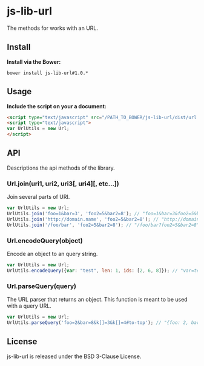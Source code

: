 js-lib-url
==========

The methods for works with an URL.

Install
-------

**Install via the Bower:**

```
bower install js-lib-url#1.0.*
```

Usage
-----

**Include the script on your a document:**

```html
<script type="text/javascript" src="/PATH_TO_BOWER/js-lib-url/dist/url.min.js"></script>
<script type="text/javascript">
var UrlUtils = new Url;
</script>
```

API
---

Descriptions the api methods of the library.

### Url.join(uri1, uri2, uri3[, uri4][, etc...])

Join several parts of URI.

```js
var UrlUtils = new Url;
UrlUtils.join('foo=1&bar=3', 'foo2=5&bar2=8'); // "foo=1&bar=3&foo2=5&bar2=8"
UrlUtils.join('http://domain.name', 'foo2=5&bar2=8'); // "http://domain.name?foo2=5&bar2=8"
UrlUtils.join('/foo/bar', 'foo2=5&bar2=8'); // "/foo/bar?foo2=5&bar2=8"
```

### Url.encodeQuery(object)

Encode an object to an query string.

```js
var UrlUtils = new Url;
UrlUtils.encodeQuery({var: "test", len: 1, ids: [2, 6, 8]}); // "var=test&len=1&ids[]=2&ids[]=6&ids[]=8"
```

### Url.parseQuery(query)

The URL parser that returns an object. This function is meant to be used with a query URL.

```js
var UrlUtils = new Url;
UrlUtils.parseQuery('foo=2&bar=8&k[]=3&k[]=4#to-top'); // "{foo: 2, bar: 8, k: [3, 4]}"
```

License
-------

js-lib-url is released under the BSD 3-Clause License.
